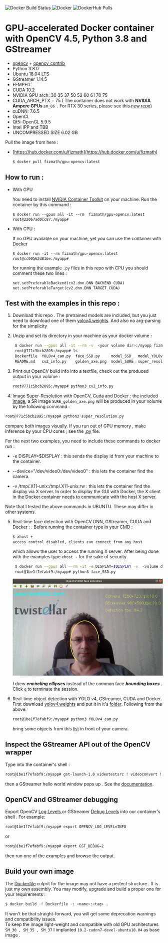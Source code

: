 


![Docker Build Status](https://img.shields.io/docker/cloud/build/fizmath/gpu-opencv)
![Docker](https://img.shields.io/docker/cloud/automated/fizmath/gpu-opencv)
![DockerHub Pulls](https://img.shields.io/docker/pulls/fizmath/gpu-opencv.svg)


#  GPU-accelerated Docker container with OpenCV 4.5, Python 3.8 and GStreamer 

- [opencv](https://github.com/opencv/opencv) + [opencv_contrib](https://github.com/opencv/opencv_contrib)
- Python 3.8.0
- Ubuntu  18.04 LTS
- GStreamer  1.14.5
- FFMPEG
- CUDA  10.2
- NVIDIA GPU arch:  30 35 37 50 52 60 61 70 75 
- CUDA_ARCH_PTX = 75 (  The container does not work with **NVIDIA Ampere GPUs** `sm_86 `. For RTX 30 series, please see this [new repo](https://github.com/Fizmath/Docker-opencv-GPU-RTX_30))
- cuDNN:  7.6.5
- OpenCL
- Qt5::OpenGL  5.9.5
- Intel IPP and TBB
- UNCOMPRESSED SIZE  6.02 GB


Pull the image from here :

- [https://hub.docker.com/u/fizmath](https://hub.docker.com/u/fizmath)
   ```sh
   $ docker pull fizmath/gpu-opencv:latest
   ```

## How to run :

- With GPU 
  
    You need to install [NVIDIA Container Toolkit](https://docs.nvidia.com/datacenter/cloud-native/container-toolkit/install-guide.html) on your machine. Run the container by this command :

    ```
    $ docker run --gpus all -it --rm  fizmath/gpu-opencv:latest
    root@22067ad0cc87:/myapp#  
    ```

- With CPU :
    
    If no GPU available on your machine, yet you can use the container with [Docker](https://docs.docker.com/engine/install/)
    ```
    $ docker run -it --rm fizmath/gpu-opencv:latest
    root@cc00562d816e:/myapp# 
    ```
  
    for running the example ``.py`` files in this repo with CPU you should comment these two lines :
    
    ```
    net.setPreferableBackend(cv2.dnn.DNN_BACKEND_CUDA)
    net.setPreferableTarget(cv2.dnn.DNN_TARGET_CUDA)
    ```  

## Test with the examples in this repo :

1. Download this repo . The pretrained models are included, but you just need to download one of them [yolov4.weights](https://github.com/easyadin/Object-Detection-YOLOv4#pre-trained-models). And also no arg-parsing for the simplicity 

2. Unzip and set its directory in your machine as your docker volume :
   ```sh
    $ docker run --gpus all -it --rm -v  <your volume dir>:/myapp fizmath/gpu-opencv:latest
    root@771c5bcb2895:/myapp# ls
    Dockerfile  YOLOv4_cam.py  face_SSD.py     model_SSD   model_YOLOv4
    README.md   cv2_info.py    golden_axe.png  model_SURE  super_resolution.py
   ```
3. Print out OpenCV build info into a textfile, check out the produced output in your volume :
   ```sh
   root@771c5bcb2895:/myapp# python3 cv2_info.py
   ```
4.  Image Super-Resolution with OpenCV, Cuda and Docker :  the included [image](golden_axe.png), a SR image  `SURE_golden_axe.png`  will be produced in your volume by the following command  :
   ```sh
   root@771c5bcb2895:/myapp# python3 super_resolution.py 
   ```
   compare both images visually. If you run out of GPU memory , make inference by your CPU cores ; see the [.py](./super_resolution.py) file.
   
For the next two examples, you need to include these commands to docker run :

  - -e  DISPLAY=$DISPLAY  : this sends the display id from your machine to the container.

  - --device="/dev/video0:/dev/video0"  : this lets the container find the camera.

  - -v  /tmp/.X11-unix:/tmp/.X11-unix:rw  : this lets the container find the display via X server. In order to display the GUI with Docker, the X client in the Docker container needs to communicate with the host X server.

Note that I tested the above commands in UBUNTU. These may differ in other systems.

5.  Real-time face detection with OpenCV DNN, GStreamer, CUDA and Docker :
    . Before running the container type in your CMD :
    ```sh
    $ xhost +
    access control disabled, clients can connect from any host
    ```
    which allows the user to access the running X server. After being done with the examples type ``xhost -`` for the sake of security
    
    ```sh
     $ docker run --gpus all --rm -it -e DISPLAY=$DISPLAY -v  <volume dir>:/myapp -v /tmp/.X11-unix:/tmp/.X11-unix:rw --device="/dev/video0:/dev/video0"  fizmath/gpu-opencv:latest
     root@1be1f7efabf9:/myapp# python3 face_SSD.py
    ``` 

    ![img](twistellar.png)

     I drew ***encircling ellipses*** instead of the common face ***bounding boxes*** . Click `q` to terminate the session. 



6.  Real-time object detection with YOLO v4, GStreamer, CUDA and Docker. First download [yolov4.weights](https://github.com/easyadin/Object-Detection-YOLOv4#pre-trained-models) and put it in it's [folder](model_YOLOv4). Following from the above:

    ```sh
    root@1be1f7efabf9:/myapp# python3 YOLOv4_cam.py 
    ```
    bring some objects from this [list](model_YOLOv4/coco.names) in front of your camera.

## Inspect the GStreamer API out of the OpenCV wrapper 

Type into the container's shell :

```sh
root@1be1f7efabf9:/myapp# gst-launch-1.0 videotestsrc ! videoconvert ! autovideosink
```
then a  GStreamer hello world window pops up . See the [documentation](https://gstreamer.freedesktop.org/documentation/tutorials/basic/gstreamer-tools.html?gi-language=python).

## OpenCV and  GStreamer debugging

Export OpenCV  [Log Levels ](https://docs.opencv.org/4.5.0/da/db0/namespacecv_1_1utils_1_1logging.html) or GStreamer [Debug Levels](https://gstreamer.freedesktop.org/documentation/tutorials/basic/debugging-tools.html?gi-language=python) into our container's shell . For example:

```sh
root@1be1f7efabf9:/myapp# export OPENCV_LOG_LEVEL=INFO 
```
or

```sh
root@1be1f7efabf9:/myapp# export GST_DEBUG=2
```

then run one of the examples and browse the output.

## Build your own image 
The [Dockerfile](Dockerfile) culprit for the image may not have a perfect structure . It is just my own assembly.
You may modify, upgrade and build a proper one for your requirements :

```bash
$ docker build -f Dockerfile -t <name>:<tag> .
```
It won't be that straight-forward, you will get some deprecation warnings and compatibility issues. <br /> To keep the image light-weight and compatible with old GPU architectures `SM_30 , SM_35 , SM_37` I implanted ``10.2-cudnn7-devel-ubuntu18.04`` as base 
image . 
